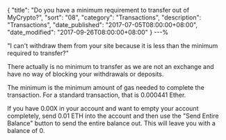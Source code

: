 {
 "title": "Do you have a minimum requirement to transfer out of MyCrypto?",
 "sort": "08",
 "category": "Transactions",
 "description": "Transactions",
 "date_published": "2017-07-05T08:00:00+08:00",
 "date_modified": "2017-09-26T08:00:00+08:00"
}
---%


"I can't withdraw them from your site because it is less than the minimum required to transfer?"

There actually is no minimum to transfer as we are not an exchange and have no way of blocking your withdrawals or deposits.

The minimum is the minimum amount of gas needed to complete the transaction. For a standard transaction, that is 0.000441 Ether.

If you have 0.00X in your account and want to empty your account completely, send 0.01 ETH into the account and then use the "Send Entire Balance" button to send the entire balance out. This will leave you with a balance of 0.

